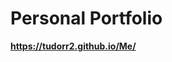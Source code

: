 # Personal Portfolio

**<a href="https://tudorr2.github.io/Me/" style="color: white;">https://tudorr2.github.io/Me/</a>**
